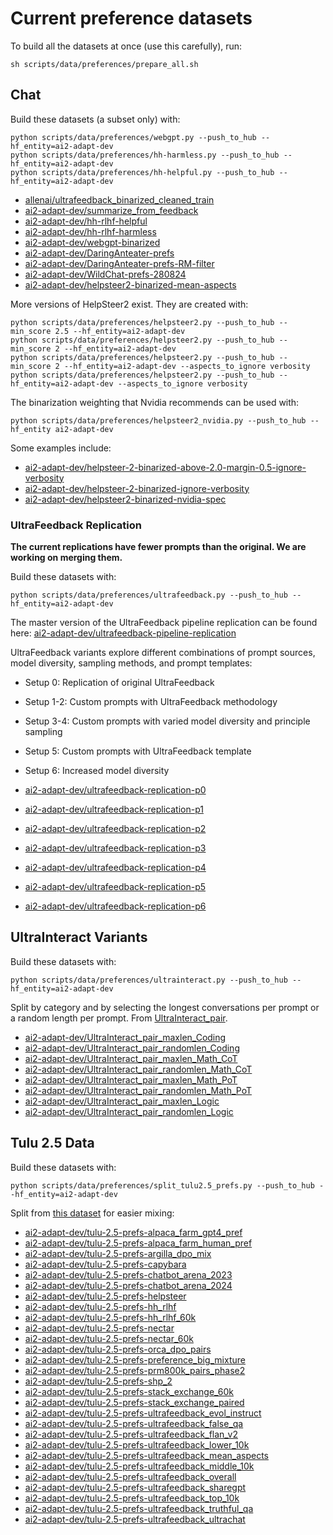 # Current preference datasets

To build all the datasets at once (use this carefully), run:
```
sh scripts/data/preferences/prepare_all.sh
```

## Chat
Build these datasets (a subset only) with:
```
python scripts/data/preferences/webgpt.py --push_to_hub --hf_entity=ai2-adapt-dev
python scripts/data/preferences/hh-harmless.py --push_to_hub --hf_entity=ai2-adapt-dev
python scripts/data/preferences/hh-helpful.py --push_to_hub --hf_entity=ai2-adapt-dev
```
* [allenai/ultrafeedback_binarized_cleaned_train](https://huggingface.co/datasets/allenai/ultrafeedback_binarized_cleaned_train)
* [ai2-adapt-dev/summarize_from_feedback](https://huggingface.co/datasets/ai2-adapt-dev/summarize_from_feedback)
* [ai2-adapt-dev/hh-rlhf-helpful](https://huggingface.co/datasets/ai2-adapt-dev/hh-rlhf-helpful)
* [ai2-adapt-dev/hh-rlhf-harmless](https://huggingface.co/datasets/ai2-adapt-dev/hh-rlhf-harmless)
* [ai2-adapt-dev/webgpt-binarized](https://huggingface.co/datasets/ai2-adapt-dev/webgpt-binarized)
* [ai2-adapt-dev/DaringAnteater-prefs](https://huggingface.co/datasets/ai2-adapt-dev/DaringAnteater-prefs)
* [ai2-adapt-dev/DaringAnteater-prefs-RM-filter](https://huggingface.co/datasets/ai2-adapt-dev/DaringAnteater-prefs-RM-filter)
* [ai2-adapt-dev/WildChat-prefs-280824](https://huggingface.co/datasets/ai2-adapt-dev/WildChat-prefs-280824)
* [ai2-adapt-dev/helpsteer2-binarized-mean-aspects](https://huggingface.co/datasets/ai2-adapt-dev/helpsteer2-binarized-mean-aspects)

More versions of HelpSteer2 exist. 
They are created with:
```
python scripts/data/preferences/helpsteer2.py --push_to_hub --min_score 2.5 --hf_entity=ai2-adapt-dev
python scripts/data/preferences/helpsteer2.py --push_to_hub --min_score 2 --hf_entity=ai2-adapt-dev
python scripts/data/preferences/helpsteer2.py --push_to_hub --min_score 2 --hf_entity=ai2-adapt-dev --aspects_to_ignore verbosity
python scripts/data/preferences/helpsteer2.py --push_to_hub --hf_entity=ai2-adapt-dev --aspects_to_ignore verbosity
```
The binarization weighting that Nvidia recommends can be used with:
```
python scripts/data/preferences/helpsteer2_nvidia.py --push_to_hub --hf_entity ai2-adapt-dev
```
Some examples include:
* [ai2-adapt-dev/helpsteer-2-binarized-above-2.0-margin-0.5-ignore-verbosity](https://huggingface.co/datasets/ai2-adapt-dev/helpsteer-2-binarized-above-2.0-margin-0.5-ignore-verbosity)
* [ai2-adapt-dev/helpsteer-2-binarized-ignore-verbosity](https://huggingface.co/datasets/ai2-adapt-dev/helpsteer-2-binarized-ignore-verbosity)
* [ai2-adapt-dev/helpsteer2-binarized-nvidia-spec](https://huggingface.co/datasets/ai2-adapt-dev/helpsteer2-binarized-nvidia-spec)

### UltraFeedback Replication

**The current replications have fewer prompts than the original. We are working on merging them.**

Build these datasets with:
```
python scripts/data/preferences/ultrafeedback.py --push_to_hub --hf_entity=ai2-adapt-dev
```
The master version of the UltraFeedback pipeline replication can be found here:
[ai2-adapt-dev/ultrafeedback-pipeline-replication](https://huggingface.co/datasets/ai2-adapt-dev/ultrafeedback-pipeline-replication)

UltraFeedback variants explore different combinations of prompt sources, model diversity, sampling methods, and prompt templates:

- Setup 0: Replication of original UltraFeedback
- Setup 1-2: Custom prompts with UltraFeedback methodology
- Setup 3-4: Custom prompts with varied model diversity and principle sampling
- Setup 5: Custom prompts with UltraFeedback template
- Setup 6: Increased model diversity

- [ai2-adapt-dev/ultrafeedback-replication-p0](https://huggingface.co/datasets/ai2-adapt-dev/ultrafeedback-replication-p0)
- [ai2-adapt-dev/ultrafeedback-replication-p1](https://huggingface.co/datasets/ai2-adapt-dev/ultrafeedback-replication-p1)
- [ai2-adapt-dev/ultrafeedback-replication-p2](https://huggingface.co/datasets/ai2-adapt-dev/ultrafeedback-replication-p2)
- [ai2-adapt-dev/ultrafeedback-replication-p3](https://huggingface.co/datasets/ai2-adapt-dev/ultrafeedback-replication-p3)
- [ai2-adapt-dev/ultrafeedback-replication-p4](https://huggingface.co/datasets/ai2-adapt-dev/ultrafeedback-replication-p4)
- [ai2-adapt-dev/ultrafeedback-replication-p5](https://huggingface.co/datasets/ai2-adapt-dev/ultrafeedback-replication-p5)
- [ai2-adapt-dev/ultrafeedback-replication-p6](https://huggingface.co/datasets/ai2-adapt-dev/ultrafeedback-replication-p6)

## UltraInteract Variants
Build these datasets with:
```
python scripts/data/preferences/ultrainteract.py --push_to_hub --hf_entity=ai2-adapt-dev
```
Split by category and by selecting the longest conversations per prompt or a random length per prompt.
From [UltraInteract_pair](https://huggingface.co/datasets/openbmb/UltraInteract_pair).

* [ai2-adapt-dev/UltraInteract_pair_maxlen_Coding](https://huggingface.co/datasets/ai2-adapt-dev/UltraInteract_pair_maxlen_Coding)
* [ai2-adapt-dev/UltraInteract_pair_randomlen_Coding](https://huggingface.co/datasets/ai2-adapt-dev/UltraInteract_pair_randomlen_Coding)
* [ai2-adapt-dev/UltraInteract_pair_maxlen_Math_CoT](https://huggingface.co/datasets/ai2-adapt-dev/UltraInteract_pair_maxlen_Math_CoT)
* [ai2-adapt-dev/UltraInteract_pair_randomlen_Math_CoT](https://huggingface.co/datasets/ai2-adapt-dev/UltraInteract_pair_randomlen_Math_CoT)
* [ai2-adapt-dev/UltraInteract_pair_maxlen_Math_PoT](https://huggingface.co/datasets/ai2-adapt-dev/UltraInteract_pair_maxlen_Math_PoT)
* [ai2-adapt-dev/UltraInteract_pair_randomlen_Math_PoT](https://huggingface.co/datasets/ai2-adapt-dev/UltraInteract_pair_randomlen_Math_PoT)
* [ai2-adapt-dev/UltraInteract_pair_maxlen_Logic](https://huggingface.co/datasets/ai2-adapt-dev/UltraInteract_pair_maxlen_Logic)
* [ai2-adapt-dev/UltraInteract_pair_randomlen_Logic](https://huggingface.co/datasets/ai2-adapt-dev/UltraInteract_pair_randomlen_Logic)

## Tulu 2.5 Data
Build these datasets with:
```
python scripts/data/preferences/split_tulu2.5_prefs.py --push_to_hub --hf_entity=ai2-adapt-dev

```
Split from [this dataset](https://huggingface.co/datasets/allenai/tulu-2.5-preference-data) for easier mixing:
* [ai2-adapt-dev/tulu-2.5-prefs-alpaca_farm_gpt4_pref](https://huggingface.co/datasets/ai2-adapt-dev/tulu-2.5-prefs-alpaca_farm_gpt4_pref)
* [ai2-adapt-dev/tulu-2.5-prefs-alpaca_farm_human_pref](https://huggingface.co/datasets/ai2-adapt-dev/tulu-2.5-prefs-alpaca_farm_human_pref)
* [ai2-adapt-dev/tulu-2.5-prefs-argilla_dpo_mix](https://huggingface.co/datasets/ai2-adapt-dev/tulu-2.5-prefs-argilla_dpo_mix)
* [ai2-adapt-dev/tulu-2.5-prefs-capybara](https://huggingface.co/datasets/ai2-adapt-dev/tulu-2.5-prefs-capybara)
* [ai2-adapt-dev/tulu-2.5-prefs-chatbot_arena_2023](https://huggingface.co/datasets/ai2-adapt-dev/tulu-2.5-prefs-chatbot_arena_2023)
* [ai2-adapt-dev/tulu-2.5-prefs-chatbot_arena_2024](https://huggingface.co/datasets/ai2-adapt-dev/tulu-2.5-prefs-chatbot_arena_2024)
* [ai2-adapt-dev/tulu-2.5-prefs-helpsteer](https://huggingface.co/datasets/ai2-adapt-dev/tulu-2.5-prefs-helpsteer)
* [ai2-adapt-dev/tulu-2.5-prefs-hh_rlhf](https://huggingface.co/datasets/ai2-adapt-dev/tulu-2.5-prefs-hh_rlhf)
* [ai2-adapt-dev/tulu-2.5-prefs-hh_rlhf_60k](https://huggingface.co/datasets/ai2-adapt-dev/tulu-2.5-prefs-hh_rlhf_60k)
* [ai2-adapt-dev/tulu-2.5-prefs-nectar](https://huggingface.co/datasets/ai2-adapt-dev/tulu-2.5-prefs-nectar)
* [ai2-adapt-dev/tulu-2.5-prefs-nectar_60k](https://huggingface.co/datasets/ai2-adapt-dev/tulu-2.5-prefs-nectar_60k)
* [ai2-adapt-dev/tulu-2.5-prefs-orca_dpo_pairs](https://huggingface.co/datasets/ai2-adapt-dev/tulu-2.5-prefs-orca_dpo_pairs)
* [ai2-adapt-dev/tulu-2.5-prefs-preference_big_mixture](https://huggingface.co/datasets/ai2-adapt-dev/tulu-2.5-prefs-preference_big_mixture)
* [ai2-adapt-dev/tulu-2.5-prefs-prm800k_pairs_phase2](https://huggingface.co/datasets/ai2-adapt-dev/tulu-2.5-prefs-prm800k_pairs_phase2)
* [ai2-adapt-dev/tulu-2.5-prefs-shp_2](https://huggingface.co/datasets/ai2-adapt-dev/tulu-2.5-prefs-shp_2)
* [ai2-adapt-dev/tulu-2.5-prefs-stack_exchange_60k](https://huggingface.co/datasets/ai2-adapt-dev/tulu-2.5-prefs-stack_exchange_60k)
* [ai2-adapt-dev/tulu-2.5-prefs-stack_exchange_paired](https://huggingface.co/datasets/ai2-adapt-dev/tulu-2.5-prefs-stack_exchange_paired)
* [ai2-adapt-dev/tulu-2.5-prefs-ultrafeedback_evol_instruct](https://huggingface.co/datasets/ai2-adapt-dev/tulu-2.5-prefs-ultrafeedback_evol_instruct)
* [ai2-adapt-dev/tulu-2.5-prefs-ultrafeedback_false_qa](https://huggingface.co/datasets/ai2-adapt-dev/tulu-2.5-prefs-ultrafeedback_false_qa)
* [ai2-adapt-dev/tulu-2.5-prefs-ultrafeedback_flan_v2](https://huggingface.co/datasets/ai2-adapt-dev/tulu-2.5-prefs-ultrafeedback_flan_v2)
* [ai2-adapt-dev/tulu-2.5-prefs-ultrafeedback_lower_10k](https://huggingface.co/datasets/ai2-adapt-dev/tulu-2.5-prefs-ultrafeedback_lower_10k)
* [ai2-adapt-dev/tulu-2.5-prefs-ultrafeedback_mean_aspects](https://huggingface.co/datasets/ai2-adapt-dev/tulu-2.5-prefs-ultrafeedback_mean_aspects)
* [ai2-adapt-dev/tulu-2.5-prefs-ultrafeedback_middle_10k](https://huggingface.co/datasets/ai2-adapt-dev/tulu-2.5-prefs-ultrafeedback_middle_10k)
* [ai2-adapt-dev/tulu-2.5-prefs-ultrafeedback_overall](https://huggingface.co/datasets/ai2-adapt-dev/tulu-2.5-prefs-ultrafeedback_overall)
* [ai2-adapt-dev/tulu-2.5-prefs-ultrafeedback_sharegpt](https://huggingface.co/datasets/ai2-adapt-dev/tulu-2.5-prefs-ultrafeedback_sharegpt)
* [ai2-adapt-dev/tulu-2.5-prefs-ultrafeedback_top_10k](https://huggingface.co/datasets/ai2-adapt-dev/tulu-2.5-prefs-ultrafeedback_top_10k)
* [ai2-adapt-dev/tulu-2.5-prefs-ultrafeedback_truthful_qa](https://huggingface.co/datasets/ai2-adapt-dev/tulu-2.5-prefs-ultrafeedback_truthful_qa)
* [ai2-adapt-dev/tulu-2.5-prefs-ultrafeedback_ultrachat](https://huggingface.co/datasets/ai2-adapt-dev/tulu-2.5-prefs-ultrafeedback_ultrachat)

